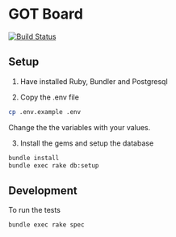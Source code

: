 # GOT Board
[![Build Status](https://semaphoreci.com/api/v1/leandrost/got-board-api/branches/master/shields_badge.svg)](https://semaphoreci.com/leandrost/got-board-api)

## Setup

1. Have installed Ruby, Bundler and Postgresql

2. Copy the .env file

``` bash
cp .env.example .env
```

Change the the variables with your values.

3. Install the gems and setup the database

``` bash
bundle install
bundle exec rake db:setup
```

## Development

To run the tests

``` bash
bundle exec rake spec
```
